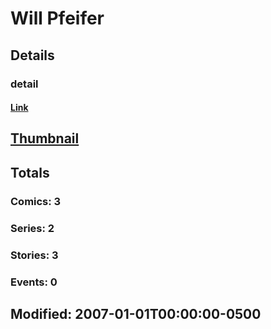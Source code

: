 # Will  Pfeifer 
## Details
### detail
#### [Link](http://marvel.com/comics/creators/9677/will_pfeifer?utm_campaign=apiRef&utm_source=225578a89fc76f3d20fbffda5d17a88d)
## [Thumbnail](http://i.annihil.us/u/prod/marvel/i/mg/b/40/image_not_available.jpg)
## Totals
### Comics: 3
### Series: 2
### Stories: 3
### Events: 0
## Modified: 2007-01-01T00:00:00-0500